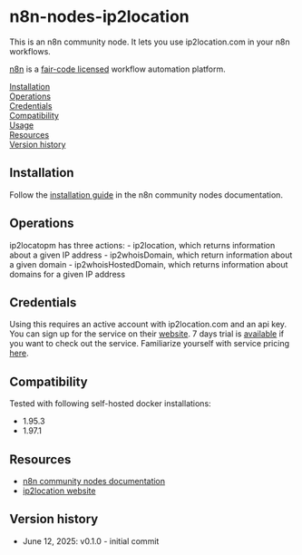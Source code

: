 # n8n-nodes-ip2location

This is an n8n community node. It lets you use ip2location.com in your n8n workflows.

[n8n](https://n8n.io/) is a [fair-code licensed](https://docs.n8n.io/reference/license/) workflow automation platform.

[Installation](#installation)  
[Operations](#operations)  
[Credentials](#credentials)  <!-- delete if no auth needed -->  
[Compatibility](#compatibility)  
[Usage](#usage)  <!-- delete if not using this section -->  
[Resources](#resources)  
[Version history](#version-history)  <!-- delete if not using this section -->  

## Installation

Follow the [installation guide](https://docs.n8n.io/integrations/community-nodes/installation/) in the n8n community nodes documentation.

## Operations

ip2locatopm has three actions:
	- ip2location, which returns information about a given IP address
	- ip2whoisDomain, which return information about a given domain
	- ip2whoisHostedDomain, which returns information about domains for a given IP address

## Credentials

Using this requires an active account with ip2location.com and an api key. 
You can sign up for the service on their [website](https://www.ip2location.io/sign-up).
7 days trial is [available](https://www.ip2location.io/sign-up?ref=5&trial=1) if you want to check out the service.
Familiarize yourself with service pricing [here](https://www.ip2location.io/pricing).

## Compatibility

Tested with following self-hosted docker installations:
- 1.95.3
- 1.97.1

## Resources

* [n8n community nodes documentation](https://docs.n8n.io/integrations/#community-nodes)
* [ip2location website](http://ip2location.io/)

## Version history

- June 12, 2025: v0.1.0 - initial commit